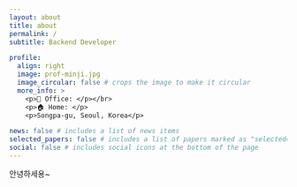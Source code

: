 ```yaml
---
layout: about
title: about
permalink: /
subtitle: Backend Developer

profile:
  align: right
  image: prof-minji.jpg
  image_circular: false # crops the image to make it circular
  more_info: >
    <p>💼 Office: </p></br>
    <p>🏠 Home: </p>
    <p>Songpa-gu, Seoul, Korea</p>

news: false # includes a list of news items
selected_papers: false # includes a list of papers marked as "selected={true}"
social: false # includes social icons at the bottom of the page
---
```


안녕하세용~
